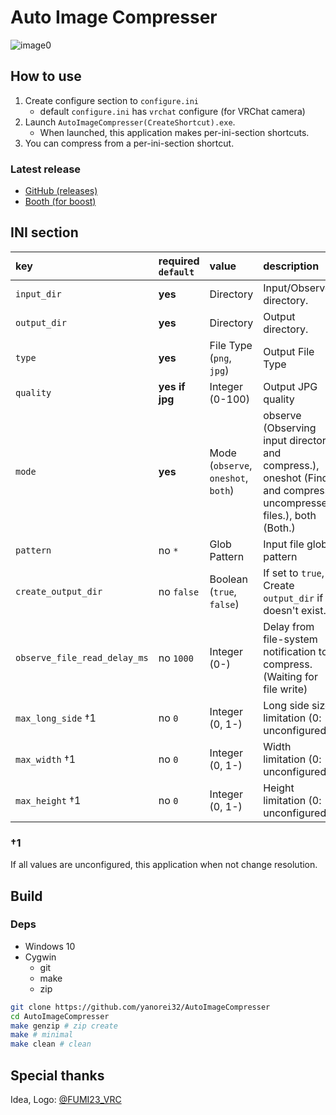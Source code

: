 # Auto Image Compresser
![image0](https://user-images.githubusercontent.com/11992915/75344611-e34a7a80-5892-11ea-8426-1ce5c19e389a.png)

## How to use

1. Create configure section to `configure.ini`
	* default `configure.ini` has `vrchat` configure (for VRChat camera)
1. Launch `AutoImageCompresser(CreateShortcut).exe`.
	* When launched, this application makes per-ini-section shortcuts.
1. You can compress from a per-ini-section shortcut.

### Latest release
* [GitHub (releases)](https://github.com/Yanorei32/AutoImageCompresser/releases/latest)
* [Booth (for boost)](https://yanorei32.booth.pm/items/1865877)

## INI section

| key                          | required `default` | value                               | description                                                                                                      |
|:-----------------------------|:-------------------|:------------------------------------|:-----------------------------------------------------------------------------------------------------------------|
| `input_dir`                  | **yes**            | Directory                           | Input/Observe directory.                                                                                         |
| `output_dir`                 | **yes**            | Directory                           | Output directory.                                                                                                |
| `type`                       | **yes**            | File Type (`png`, `jpg`)            | Output File Type                                                                                                 |
| `quality`                    | **yes if jpg**     | Integer (0-100)                     | Output JPG quality                                                                                               |
| `mode`                       | **yes**            | Mode (`observe`, `oneshot`, `both`) | observe (Observing input directory and compress.), oneshot (Find and compress uncompressed files.), both (Both.) |
| `pattern`                    | no `*`             | Glob Pattern                        | Input file glob pattern                                                                                          |
| `create_output_dir`          | no `false`         | Boolean (`true`, `false`)           | If set to `true`, Create `output_dir` if it doesn't exist.                                                       |
| `observe_file_read_delay_ms` | no `1000`          | Integer (0-)                        | Delay from file-system notification to compress. (Waiting for file write)                                        |
| `max_long_side` †1           | no `0`             | Integer (0, 1-)                     | Long side size limitation (0: unconfigured)                                                                      |
| `max_width` †1               | no `0`             | Integer (0, 1-)                     | Width limitation          (0: unconfigured)                                                                      |
| `max_height` †1              | no `0`             | Integer (0, 1-)                     | Height limitation         (0: unconfigured)                                                                      |

### †1
If all values are unconfigured, this application when not change resolution.

## Build

### Deps
* Windows 10
* Cygwin
	* git
	* make
	* zip

```bash
git clone https://github.com/yanorei32/AutoImageCompresser
cd AutoImageCompresser
make genzip # zip create
make # minimal
make clean # clean
```

## Special thanks
Idea, Logo: [@FUMI23_VRC](https://twitter.com/intent/user?user_id=1217010323695128578)
